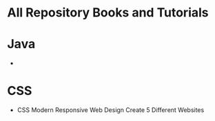 # All Repository Books and Tutorials

# Java
-


# CSS
- CSS Modern Responsive Web Design Create 5 Different Websites
